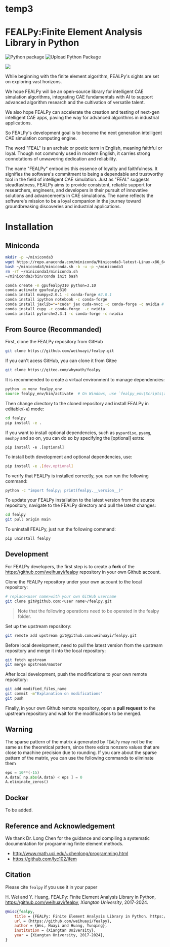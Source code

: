 # temp3

# FEALPy:Finite Element Analysis Library in Python

![Python package](https://github.com/weihuayi/fealpy/workflows/Python%20package/badge.svg)
![Upload Python Package](https://github.com/weihuayi/fealpy/workflows/Upload%20Python%20Package/badge.svg)

![](./FEALPY.png)

While beginning with the finite element algorithm, FEALPy's sights are set on
exploring vast horizons.

We hope FEALPy will be an open-source library for intelligent CAE simulation
algorithms, integrating CAE fundamentals with AI to support advanced algorithm
research and the cultivation of versatile talent.

We also hope FEALPy can accelerate the creation and testing of next-gen
intelligent CAE apps, paving the way for advanced algorithms in industrial
applications.

So FEALPy's development goal is to become the next generation intelligent CAE
simulation computing engine.

The word "FEAL" is an archaic or poetic term in English, meaning faithful or
loyal. Though not commonly used in modern English, it carries strong
connotations of unwavering dedication and reliability.

The name "FEALPy" embodies this essence of loyalty and faithfulness. It
signifies the software's commitment to being a dependable and trustworthy tool
in the field of intelligent CAE simulation. Just as "FEAL" suggests
steadfastness, FEALPy aims to provide consistent, reliable support for
researchers, engineers, and developers in their pursuit of innovative solutions
and advancements in CAE simulations. The name reflects the software's mission to
be a loyal companion in the journey toward groundbreaking discoveries and
industrial applications.

# Installation

## Miniconda

```bash
mkdir -p ~/miniconda3
wget https://repo.anaconda.com/miniconda/Miniconda3-latest-Linux-x86_64.sh -O ~/miniconda3/miniconda.sh
bash ~/miniconda3/miniconda.sh -b -u -p ~/miniconda3
rm -rf ~/miniconda3/miniconda.sh
~/miniconda3/bin/conda init bash
```

```bash
conda create -n gpufealpy310 python=3.10
conda activate gpufealpy310
conda install numpy=2.0.1 -c conda-forge #2.0.1
conda install ipython notebook -c conda-forge
conda install jaxlib=*=*cuda* jax cuda-nvcc -c conda-forge -c nvidia # 0.4.31
conda install cupy -c conda-forge  -c nvidia
conda install pytorch=2.3.1 -c conda-forge -c nvidia

```

## From Source (Recommanded)

First, clone the FEALPy repository from GitHub

```bash
git clone https://github.com/weihuayi/fealpy.git
```

If you can't acess GitHub, you can clone it from Gitee

```bash
git clone https://gitee.com/whymath/fealpy
```

It is recommended to create a virtual environment to manage dependencies:

```bash
python -m venv fealpy_env
source fealpy_env/bin/activate  # On Windows, use `fealpy_env\Scripts\activate`
```

Then change directory to the cloned repository and install FEALPy in editable(`-e`) mode:

```bash
cd fealpy
pip install -e .
```

If you want to install optional dependencies, such as `pypardiso`, `pyamg`,
`meshpy` and so on, you can do so by specifying the [optional] extra:

```
pip install -e .[optional]
```

To install both development and optional dependencies, use:

```bash
pip install -e .[dev,optional]
```

To verify that FEALPy is installed correctly, you can run the following command:

```bash
python -c "import fealpy; print(fealpy.__version__)"
```

To update your FEALPy installation to the latest version from the source repository, navigate to the FEALPy directory and pull the latest changes:

```bash
cd fealpy
git pull origin main
```

To uninstall FEALPy, just run the following command:

```bash
pip uninstall fealpy
```

## Development

For FEALPy developers, the first step is to create a **fork** of the https://github.com/weihuayi/fealpy repository in your own Github account.

Clone the FEALPy repository under your own account to the local repository:

```bash
# replace<user name>with your own GitHub username
git clone git@github.com:<user name>/fealpy.git
```

> Note that the following operations need to be operated in the fealpy folder.

Set up the upstream repository:

```bash
git remote add upstream git@github.com:weihuayi/fealpy.git
```

Before local development, need to pull the latest version from the upstream repository and merge it into the local repository:

```bash
git fetch upstream
git merge upstream/master
```

After local development, push the modifications to your own remote repository:

```bash
git add modified_files_name
git commit -m"Explanation on modifications"
git push
```

Finally, in your own Github remote repository, open a **pull request** to the upstream repository and wait for the modifications to be merged.

## Warning

The sparse pattern of the matrix `A` generated by `FEALPy` may not be the same as the theoretical pattern, since there exists nonzero values that are close to machine precision due to rounding. If you care about the sparse pattern of the matrix, you can use the following commands to eliminate them

```python
eps = 10**(-15)
A.data[ np.abs(A.data) < eps ] = 0
A.eliminate_zeros()
```

## Docker

To be added.

## Reference and Acknowledgement

We thank Dr. Long Chen for the guidance and compiling a systematic documentation for programming finite element methods.

- http://www.math.uci.edu/~chenlong/programming.html
- https://github.com/lyc102/ifem

## Citation

Please cite `fealpy` if you use it in your paper

H. Wei and Y. Huang, FEALPy: Finite Element Analysis Library in Python, https://github.com/weihuayi/fealpy, _Xiangtan University_, 2017-2024.

```bibtex
@misc{fealpy,
	title = {FEALPy: Finite Element Analysis Library in Python. https://github.com/weihuayi/fealpy},
	url = {https://github.com/weihuayi/fealpy},
	author = {Wei, Huayi and Huang, Yunqing},
    institution = {Xiangtan University},
	year = {Xiangtan University, 2017-2024},
}
```

